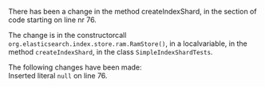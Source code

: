 There has been a change in the method createIndexShard, in the section of code starting on line nr 76.
  
The change is in the constructorcall ```org.elasticsearch.index.store.ram.RamStore()```, in a localvariable, in the method ```createIndexShard```, in the class ```SimpleIndexShardTests```.
  
The following changes have been made:  
Inserted literal ```null``` on line 76.  

